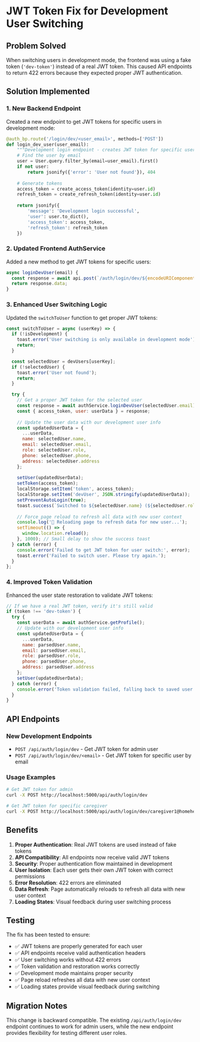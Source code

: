 # JWT Token Fix for Development User Switching

## Problem Solved

When switching users in development mode, the frontend was using a fake token (`'dev-token'`) instead of a real JWT token. This caused API endpoints to return 422 errors because they expected proper JWT authentication.

## Solution Implemented

### 1. **New Backend Endpoint**

Created a new endpoint to get JWT tokens for specific users in development mode:

```python
@auth_bp.route('/login/dev/<user_email>', methods=['POST'])
def login_dev_user(user_email):
    """Development login endpoint - creates JWT token for specific user by email"""
    # Find the user by email
    user = User.query.filter_by(email=user_email).first()
    if not user:
        return jsonify({'error': 'User not found'}), 404
    
    # Generate tokens
    access_token = create_access_token(identity=user.id)
    refresh_token = create_refresh_token(identity=user.id)
    
    return jsonify({
        'message': 'Development login successful',
        'user': user.to_dict(),
        'access_token': access_token,
        'refresh_token': refresh_token
    })
```

### 2. **Updated Frontend AuthService**

Added a new method to get JWT tokens for specific users:

```javascript
async loginDevUser(email) {
  const response = await api.post(`/auth/login/dev/${encodeURIComponent(email)}`);
  return response.data;
}
```

### 3. **Enhanced User Switching Logic**

Updated the `switchToUser` function to get proper JWT tokens:

```javascript
const switchToUser = async (userKey) => {
  if (!isDevelopment) {
    toast.error('User switching is only available in development mode');
    return;
  }

  const selectedUser = devUsers[userKey];
  if (!selectedUser) {
    toast.error('User not found');
    return;
  }

  try {
    // Get a proper JWT token for the selected user
    const response = await authService.loginDevUser(selectedUser.email);
    const { access_token, user: userData } = response;
    
    // Update the user data with our development user info
    const updatedUserData = {
      ...userData,
      name: selectedUser.name,
      email: selectedUser.email,
      role: selectedUser.role,
      phone: selectedUser.phone,
      address: selectedUser.address
    };
    
    setUser(updatedUserData);
    setToken(access_token);
    localStorage.setItem('token', access_token);
    localStorage.setItem('devUser', JSON.stringify(updatedUserData));
    setPreventAutoLogin(true);
    toast.success(`Switched to ${selectedUser.name} (${selectedUser.role})`);
    
    // Force page reload to refresh all data with new user context
    console.log('🔄 Reloading page to refresh data for new user...');
    setTimeout(() => {
      window.location.reload();
    }, 1000); // Small delay to show the success toast
  } catch (error) {
    console.error('Failed to get JWT token for user switch:', error);
    toast.error('Failed to switch user. Please try again.');
  }
};
```

### 4. **Improved Token Validation**

Enhanced the user state restoration to validate JWT tokens:

```javascript
// If we have a real JWT token, verify it's still valid
if (token !== 'dev-token') {
  try {
    const userData = await authService.getProfile();
    // Update with our development user info
    const updatedUserData = {
      ...userData,
      name: parsedUser.name,
      email: parsedUser.email,
      role: parsedUser.role,
      phone: parsedUser.phone,
      address: parsedUser.address
    };
    setUser(updatedUserData);
  } catch (error) {
    console.error('Token validation failed, falling back to saved user');
  }
}
```

## API Endpoints

### New Development Endpoints

- `POST /api/auth/login/dev` - Get JWT token for admin user
- `POST /api/auth/login/dev/<email>` - Get JWT token for specific user by email

### Usage Examples

```bash
# Get JWT token for admin
curl -X POST http://localhost:5000/api/auth/login/dev

# Get JWT token for specific caregiver
curl -X POST http://localhost:5000/api/auth/login/dev/caregiver1@homehealth.com
```

## Benefits

1. **Proper Authentication**: Real JWT tokens are used instead of fake tokens
2. **API Compatibility**: All endpoints now receive valid JWT tokens
3. **Security**: Proper authentication flow maintained in development
4. **User Isolation**: Each user gets their own JWT token with correct permissions
5. **Error Resolution**: 422 errors are eliminated
6. **Data Refresh**: Page automatically reloads to refresh all data with new user context
7. **Loading States**: Visual feedback during user switching process

## Testing

The fix has been tested to ensure:

- ✅ JWT tokens are properly generated for each user
- ✅ API endpoints receive valid authentication headers
- ✅ User switching works without 422 errors
- ✅ Token validation and restoration works correctly
- ✅ Development mode maintains proper security
- ✅ Page reload refreshes all data with new user context
- ✅ Loading states provide visual feedback during switching

## Migration Notes

This change is backward compatible. The existing `/api/auth/login/dev` endpoint continues to work for admin users, while the new endpoint provides flexibility for testing different user roles. 